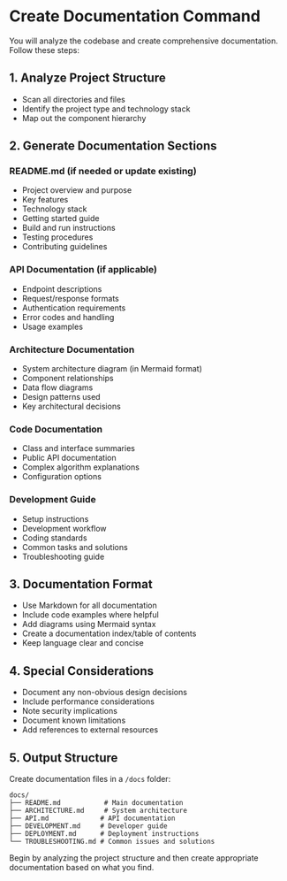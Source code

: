 # Create Documentation Command

You will analyze the codebase and create comprehensive documentation. Follow these steps:

## 1. Analyze Project Structure
- Scan all directories and files
- Identify the project type and technology stack
- Map out the component hierarchy

## 2. Generate Documentation Sections

### README.md (if needed or update existing)
- Project overview and purpose
- Key features
- Technology stack
- Getting started guide
- Build and run instructions
- Testing procedures
- Contributing guidelines

### API Documentation (if applicable)
- Endpoint descriptions
- Request/response formats
- Authentication requirements
- Error codes and handling
- Usage examples

### Architecture Documentation
- System architecture diagram (in Mermaid format)
- Component relationships
- Data flow diagrams
- Design patterns used
- Key architectural decisions

### Code Documentation
- Class and interface summaries
- Public API documentation
- Complex algorithm explanations
- Configuration options

### Development Guide
- Setup instructions
- Development workflow
- Coding standards
- Common tasks and solutions
- Troubleshooting guide

## 3. Documentation Format
- Use Markdown for all documentation
- Include code examples where helpful
- Add diagrams using Mermaid syntax
- Create a documentation index/table of contents
- Keep language clear and concise

## 4. Special Considerations
- Document any non-obvious design decisions
- Include performance considerations
- Note security implications
- Document known limitations
- Add references to external resources

## 5. Output Structure
Create documentation files in a `/docs` folder:
```
docs/
├── README.md           # Main documentation
├── ARCHITECTURE.md     # System architecture
├── API.md             # API documentation
├── DEVELOPMENT.md     # Developer guide
├── DEPLOYMENT.md      # Deployment instructions
└── TROUBLESHOOTING.md # Common issues and solutions
```

Begin by analyzing the project structure and then create appropriate documentation based on what you find.